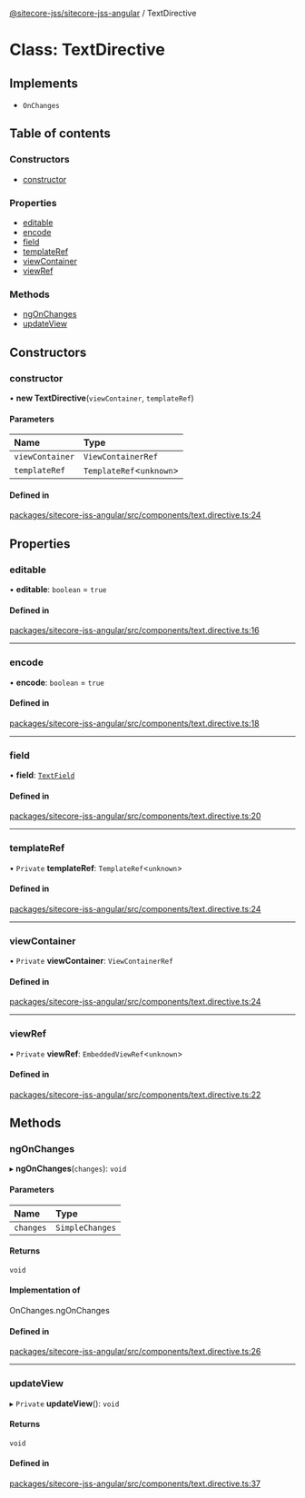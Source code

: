 [@sitecore-jss/sitecore-jss-angular](../README.md) / TextDirective

# Class: TextDirective

## Implements

- `OnChanges`

## Table of contents

### Constructors

- [constructor](TextDirective.md#constructor)

### Properties

- [editable](TextDirective.md#editable)
- [encode](TextDirective.md#encode)
- [field](TextDirective.md#field)
- [templateRef](TextDirective.md#templateref)
- [viewContainer](TextDirective.md#viewcontainer)
- [viewRef](TextDirective.md#viewref)

### Methods

- [ngOnChanges](TextDirective.md#ngonchanges)
- [updateView](TextDirective.md#updateview)

## Constructors

### constructor

• **new TextDirective**(`viewContainer`, `templateRef`)

#### Parameters

| Name | Type |
| :------ | :------ |
| `viewContainer` | `ViewContainerRef` |
| `templateRef` | `TemplateRef`\<`unknown`\> |

#### Defined in

[packages/sitecore-jss-angular/src/components/text.directive.ts:24](https://github.com/Sitecore/jss/blob/f3de97507/packages/sitecore-jss-angular/src/components/text.directive.ts#L24)

## Properties

### editable

• **editable**: `boolean` = `true`

#### Defined in

[packages/sitecore-jss-angular/src/components/text.directive.ts:16](https://github.com/Sitecore/jss/blob/f3de97507/packages/sitecore-jss-angular/src/components/text.directive.ts#L16)

___

### encode

• **encode**: `boolean` = `true`

#### Defined in

[packages/sitecore-jss-angular/src/components/text.directive.ts:18](https://github.com/Sitecore/jss/blob/f3de97507/packages/sitecore-jss-angular/src/components/text.directive.ts#L18)

___

### field

• **field**: [`TextField`](../interfaces/TextField.md)

#### Defined in

[packages/sitecore-jss-angular/src/components/text.directive.ts:20](https://github.com/Sitecore/jss/blob/f3de97507/packages/sitecore-jss-angular/src/components/text.directive.ts#L20)

___

### templateRef

• `Private` **templateRef**: `TemplateRef`\<`unknown`\>

#### Defined in

[packages/sitecore-jss-angular/src/components/text.directive.ts:24](https://github.com/Sitecore/jss/blob/f3de97507/packages/sitecore-jss-angular/src/components/text.directive.ts#L24)

___

### viewContainer

• `Private` **viewContainer**: `ViewContainerRef`

#### Defined in

[packages/sitecore-jss-angular/src/components/text.directive.ts:24](https://github.com/Sitecore/jss/blob/f3de97507/packages/sitecore-jss-angular/src/components/text.directive.ts#L24)

___

### viewRef

• `Private` **viewRef**: `EmbeddedViewRef`\<`unknown`\>

#### Defined in

[packages/sitecore-jss-angular/src/components/text.directive.ts:22](https://github.com/Sitecore/jss/blob/f3de97507/packages/sitecore-jss-angular/src/components/text.directive.ts#L22)

## Methods

### ngOnChanges

▸ **ngOnChanges**(`changes`): `void`

#### Parameters

| Name | Type |
| :------ | :------ |
| `changes` | `SimpleChanges` |

#### Returns

`void`

#### Implementation of

OnChanges.ngOnChanges

#### Defined in

[packages/sitecore-jss-angular/src/components/text.directive.ts:26](https://github.com/Sitecore/jss/blob/f3de97507/packages/sitecore-jss-angular/src/components/text.directive.ts#L26)

___

### updateView

▸ `Private` **updateView**(): `void`

#### Returns

`void`

#### Defined in

[packages/sitecore-jss-angular/src/components/text.directive.ts:37](https://github.com/Sitecore/jss/blob/f3de97507/packages/sitecore-jss-angular/src/components/text.directive.ts#L37)
